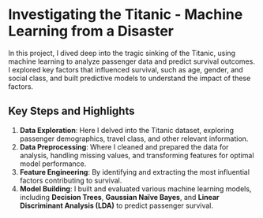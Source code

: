# Investigating the Titanic - Machine Learning from a Disaster
In this project, I dived deep into the tragic sinking of the Titanic, using machine learning to analyze passenger data and predict survival outcomes.
I explored key factors that influenced survival, such as age, gender, and social class, and built predictive models to understand the impact of these factors.   

## Key Steps and Highlights
1. **Data Exploration**: Here I delved into the Titanic dataset, exploring passenger demographics, travel class, and other relevant information.
2. **Data Preprocessing**: Where I cleaned and prepared the data for analysis, handling missing values, and transforming features for optimal model performance.
3. **Feature Engineering**: By identifying and extracting the most influential factors contributing to survival.
4. **Model Building**: I built and evaluated various machine learning models, including **Decision Trees**, **Gaussian Naïve Bayes**, and **Linear Discriminant Analysis (LDA)** to predict passenger survival.
